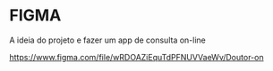 # FIGMA

A ideia do projeto e fazer um app de consulta on-line 

https://www.figma.com/file/wRDOAZiEquTdPFNUVVaeWv/Doutor-on

